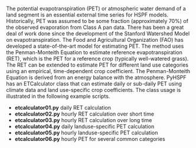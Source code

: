 The potential evapotranspiration (PET) or atmospheric water demand of a land segment is an essential external time series for HSPF models. Historically, PET was assumed to be some fraction (approximately 70%) of the observed evaporation from Class A pan data. There has been a great deal of work done since the development of the Stanford Watershed Model on evapotranspiration. The Food and Agricultural Organization (FAO) has developed a state-of-the-art model for estimating PET. The method uses the Penman-Monteith Equation to estimate reference evapotranspiration (RET), which is the PET for a reference crop (typically well-watered grass). The RET can be extended to estimate PET for different land use categories using an empirical, time-dependent crop coefficient. The Penman-Monteith Equation is derived from an energy balance with the atmosphere. PyHSPF has an ETCalculator class that can estimate daily or sub-daily PET using climate data and land use-specific crop coefficients. The class usage is illustrated in the following example scripts.

- **etcalculator01.py** daily RET calculation
- **etcalculator02.py** hourly RET calculation over short time
- **etcalculator03.py** hourly RET calculation over long time
- **etcalculator04.py** daily landuse-specific PET calculation
- **etcalculator05.py** hourly landuse-specific PET calculation
- **etcalculator06.py** hourly PET for several common categories
